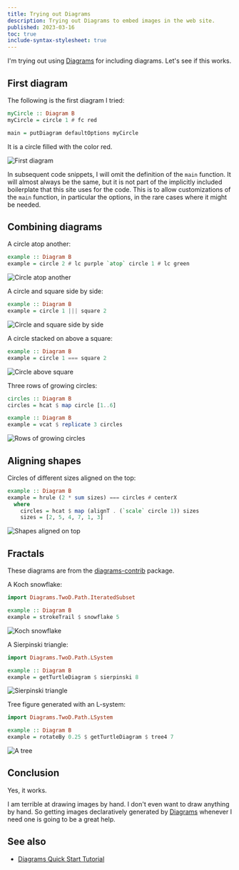 ```yaml
---
title: Trying out Diagrams
description: Trying out Diagrams to embed images in the web site.
published: 2023-03-16
toc: true
include-syntax-stylesheet: true
---
```


I'm trying out using [Diagrams] for including diagrams.  Let's see if this works.

## First diagram

The following is the first diagram I tried:

```haskell
myCircle :: Diagram B
myCircle = circle 1 # fc red

main = putDiagram defaultOptions myCircle
```

It is a circle filled with the color red.

![First diagram](/diagrams/article/diagrams/first.svg)

In subsequent code snippets, I will omit the definition of the `main` function.
It will almost always be the same, but it is not part of the implicitly
included boilerplate that this site uses for the code.
This is to allow customizations of the `main` function,
in particular the options, in the rare cases where it might be needed.

## Combining diagrams

A circle atop another:

```haskell
example :: Diagram B
example = circle 2 # lc purple `atop` circle 1 # lc green
```

![Circle atop another](/diagrams/article/diagrams/combine1.svg)

A circle and square side by side:

```haskell
example :: Diagram B
example = circle 1 ||| square 2
```

![Circle and square side by side](/diagrams/article/diagrams/combine2.svg)

A circle stacked on above a square:

```haskell
example :: Diagram B
example = circle 1 === square 2
```

![Circle above square](/diagrams/article/diagrams/combine3.svg)

Three rows of growing circles:

```haskell
circles :: Diagram B
circles = hcat $ map circle [1..6]

example :: Diagram B
example = vcat $ replicate 3 circles
```

![Rows of growing circles](/diagrams/article/diagrams/combine4.svg)

## Aligning shapes

Circles of different sizes aligned on the top:

```haskell
example :: Diagram B
example = hrule (2 * sum sizes) === circles # centerX
  where
    circles = hcat $ map (alignT . (`scale` circle 1)) sizes
    sizes = [2, 5, 4, 7, 1, 3]
```

![Shapes aligned on top](/diagrams/article/diagrams/align.svg)

## Fractals

These diagrams are from the [diagrams-contrib] package.

A Koch snowflake:

```haskell
import Diagrams.TwoD.Path.IteratedSubset

example :: Diagram B
example = strokeTrail $ snowflake 5
```

![Koch snowflake](/diagrams/article/diagrams/snowflake.svg)

A Sierpinski triangle:

```haskell
import Diagrams.TwoD.Path.LSystem

example :: Diagram B
example = getTurtleDiagram $ sierpinski 8
```

![Sierpinski triangle](/diagrams/article/diagrams/sierpinski.svg)

Tree figure generated with an L-system:

```haskell
import Diagrams.TwoD.Path.LSystem

example :: Diagram B
example = rotateBy 0.25 $ getTurtleDiagram $ tree4 7
```

![A tree](/diagrams/article/diagrams/tree4.svg)

## Conclusion

Yes, it works.

I am terrible at drawing images by hand.
I don't even want to draw anything by hand.
So getting images declaratively generated by [Diagrams]
whenever I need one is going to be a great help.

## See also

*   [Diagrams Quick Start Tutorial](https://diagrams.github.io/doc/quickstart.html)

[Diagrams]: https://diagrams.github.io/
[diagrams-contrib]: https://hackage.haskell.org/package/diagrams-contrib
